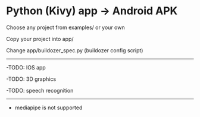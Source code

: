 # Python (Kivy) app -> Android APK

Choose any project from examples/ or your own

Copy your project into app/

Change app/buildozer_spec.py (buildozer config script)

---

-TODO: IOS app

-TODO: 3D graphics

-TODO: speech recognition

---

- mediapipe is not supported
